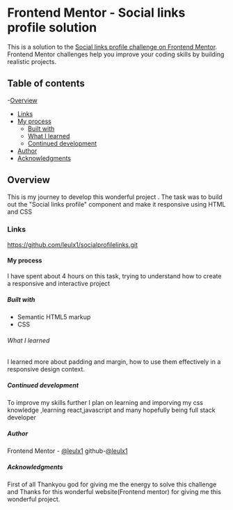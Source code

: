 # Frontend Mentor - Social links profile solution

This is a solution to the [Social links profile challenge on Frontend Mentor](https://www.frontendmentor.io/challenges/social-links-profile-UG32l9m6dQ). Frontend Mentor challenges help you improve your coding skills by building realistic projects. 
## Table of contents
-[Overview](#overview)
  - [Links](#links)
- [My process](#my-process)
  - [Built with](#built-with)
  - [What I learned](#what-i-learned)
  - [Continued development](#continued-development)
- [Author](#author)
- [Acknowledgments](#acknowledgments)

## Overview
This is my journey to develop this wonderful project . The task was to build out the "Social links profile" component and make it responsive using HTML and CSS

###  Links
https://github.com/leulx1/socialprofilelinks.git
#### My process
I have spent about 4 hours on this task, trying to understand how to create a responsive and interactive project

##### Built with
- Semantic HTML5 markup
- CSS

######  What I learned
I learned more about padding and margin, how to use them effectively in a responsive design context.
##### Continued development
To improve my skills further I plan on learning and imporving my css knowledge ,learning react,javascript and many hopefully being full stack developer

##### Author
 Frontend Mentor - [@leulx1](https://www.frontendmentor.io/profile/leulx1)
 github-[@leulx1](https://github.com/leulx1)

##### Acknowledgments
First of all Thankyou god for giving me the energy to solve this challenge and Thanks for this wonderful website(Frontend mentor) for giving me this wonderful project.